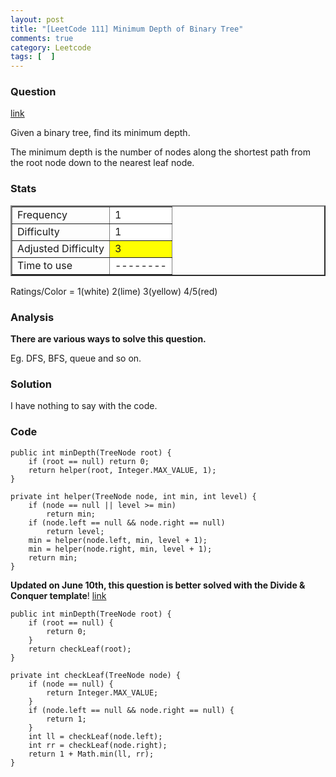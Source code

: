 ```yaml
---
layout: post
title: "[LeetCode 111] Minimum Depth of Binary Tree"
comments: true
category: Leetcode
tags: [  ]
---
```



### Question 
[link](https://oj.leetcode.com/problems/minimum-depth-of-binary-tree/)

<div class="question-content">
            <p></p><p>Given a binary tree, find its minimum depth.</p>

<p>The minimum depth is the number of nodes along the shortest path from the root node down to the nearest leaf node.</p><p></p>
          </div>

### Stats
<table border="2">
	<tr>
		<td>Frequency</td>
		<td bgcolor="white">1</td>
	</tr>
	<tr>
		<td>Difficulty</td>
		<td bgcolor="white">1</td>
	</tr>
	<tr>
		<td>Adjusted Difficulty</td>
		<td bgcolor="yellow">3</td>
	</tr>
	<tr>
		<td>Time to use</td>
		<td bgcolor="white">--------</td>
	</tr>
</table>

Ratings/Color = 1(white) 2(lime) 3(yellow) 4/5(red)

### Analysis

__There are various ways to solve this question.__

Eg. DFS, BFS, queue and so on.

### Solution

I have nothing to say with the code. 

### Code

    public int minDepth(TreeNode root) {
        if (root == null) return 0;
        return helper(root, Integer.MAX_VALUE, 1);
    }
    
    private int helper(TreeNode node, int min, int level) {
        if (node == null || level >= min) 
            return min;
        if (node.left == null && node.right == null)
            return level;
        min = helper(node.left, min, level + 1);
        min = helper(node.right, min, level + 1);
        return min;
    }

__Updated on June 10th, this question is better solved with the Divide & Conquer template__! [link](http://answer.ninechapter.com/solutions/minimum-depth-of-binary-tree/)

    public int minDepth(TreeNode root) {
        if (root == null) {
			return 0;
		}
		return checkLeaf(root);
    }
	
	private int checkLeaf(TreeNode node) {
	    if (node == null) {
	        return Integer.MAX_VALUE;
	    }
		if (node.left == null && node.right == null) {
			return 1;
		}
		int ll = checkLeaf(node.left);
		int rr = checkLeaf(node.right);
		return 1 + Math.min(ll, rr);
	}
